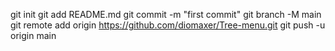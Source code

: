 git init
git add README.md
git commit -m "first commit"
git branch -M main
git remote add origin https://github.com/diomaxer/Tree-menu.git
git push -u origin main